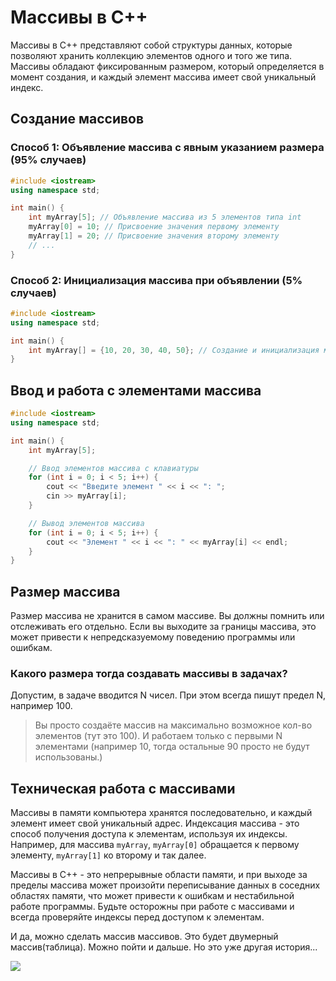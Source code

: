 # Массивы в C++

Массивы в C++ представляют собой структуры данных, которые позволяют хранить коллекцию элементов одного и того же типа. Массивы обладают фиксированным размером, который определяется в момент создания, и каждый элемент массива имеет свой уникальный индекс.

## Создание массивов

### Способ 1: Объявление массива с явным указанием размера (95% случаев)

```cpp
#include <iostream>
using namespace std;

int main() {
    int myArray[5]; // Объявление массива из 5 элементов типа int
    myArray[0] = 10; // Присвоение значения первому элементу
    myArray[1] = 20; // Присвоение значения второму элементу
    // ...
}
```

### Способ 2: Инициализация массива при объявлении (5% случаев)

```cpp
#include <iostream>
using namespace std;

int main() {
    int myArray[] = {10, 20, 30, 40, 50}; // Создание и инициализация массива
}
```

## Ввод и работа с элементами массива

```cpp
#include <iostream>
using namespace std;

int main() {
    int myArray[5];

    // Ввод элементов массива с клавиатуры
    for (int i = 0; i < 5; i++) {
        cout << "Введите элемент " << i << ": ";
        cin >> myArray[i];
    }

    // Вывод элементов массива
    for (int i = 0; i < 5; i++) {
        cout << "Элемент " << i << ": " << myArray[i] << endl;
    }
}
```

## Размер массива

Размер массива не хранится в самом массиве. Вы должны помнить или отслеживать его отдельно. Если вы выходите за границы массива, это может привести к непредсказуемому поведению программы или ошибкам.

### Какого размера тогда создавать массивы в задачах?

Допустим, в задаче вводится N чисел. При этом всегда пишут предел N, например 100.

> Вы просто создаёте массив на максимально возможное кол-во элементов (тут это 100). И работаем только с первыми N элементами (например 10, тогда остальные 90 просто не будут использованы.)

## Техническая работа с массивами

Массивы в памяти компьютера хранятся последовательно, и каждый элемент имеет свой уникальный адрес. Индексация массива - это способ получения доступа к элементам, используя их индексы. Например, для массива `myArray`, `myArray[0]` обращается к первому элементу, `myArray[1]` ко второму и так далее.

Массивы в C++ - это непрерывные области памяти, и при выходе за пределы массива может произойти переписывание данных в соседних областях памяти, что может привести к ошибкам и нестабильной работе программы. Будьте осторожны при работе с массивами и всегда проверяйте индексы перед доступом к элементам.

И да, можно сделать массив массивов. Это будет двумерный массив(таблица). Можно пойти и дальше. Но это уже другая история...

<img src="https://i.stack.imgur.com/Tbe9W.png">
